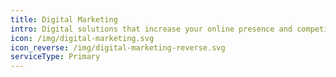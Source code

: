 ```yaml
---
title: Digital Marketing
intro: Digital solutions that increase your online presence and competitive edge
icon: /img/digital-marketing.svg
icon_reverse: /img/digital-marketing-reverse.svg
serviceType: Primary
---
```

